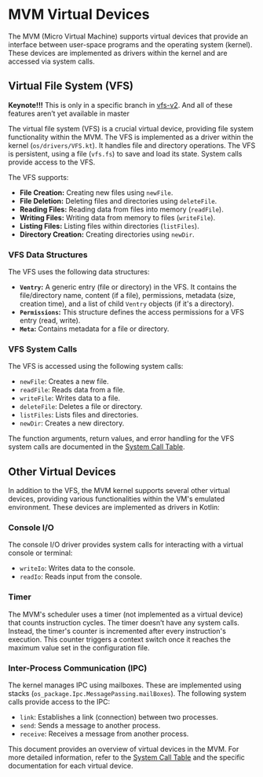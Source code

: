 # MVM Virtual Devices

The MVM (Micro Virtual Machine) supports virtual devices that provide an interface between user-space programs and the
operating system (kernel). These devices are implemented as drivers within the kernel and are accessed via system calls.

## Virtual File System (VFS)

**Keynote!!!**
This is only in a specific branch in [vfs-v2](https://github.com/ChippyPlus/micro-vm/tree/vfs-v2).
And all of these features aren’t yet available in master

The virtual file system (VFS) is a crucial virtual device, providing file system functionality within the MVM. The VFS
is implemented as a driver within the kernel (`os/drivers/VFS.kt`). It handles file and directory operations. The VFS is
persistent, using a file (`vfs.fs`) to save and load its state. System calls provide access to the VFS.

The VFS supports:

- **File Creation:**  Creating new files using `newFile`.
- **File Deletion:** Deleting files and directories using `deleteFile`.
- **Reading Files:** Reading data from files into memory (`readFile`).
- **Writing Files:** Writing data from memory to files (`writeFile`).
- **Listing Files:** Listing files within directories (`listFiles`).
- **Directory Creation:**  Creating directories using `newDir`.

### VFS Data Structures

The VFS uses the following data structures:

- **`Ventry`:** A generic entry (file or directory) in the VFS. It contains the file/directory name, content (if a
  file), permissions, metadata (size, creation time), and a list of child `Ventry` objects (if it's a directory).
- **`Permissions`:** This structure defines the access permissions for a VFS entry (read, write).
- **`Meta`:** Contains metadata for a file or directory.

### VFS System Calls

The VFS is accessed using the following system calls:

- `newFile`: Creates a new file.
- `readFile`: Reads data from a file.
- `writeFile`: Writes data to a file.
- `deleteFile`: Deletes a file or directory.
- `listFiles`: Lists files and directories.
- `newDir`: Creates a new directory.

The function arguments, return values, and error handling for the VFS system calls are documented in
the [System Call Table](System-Calls-Table).

## Other Virtual Devices

In addition to the VFS, the MVM kernel supports several other virtual devices, providing various functionalities within
the VM's emulated environment.
These devices are implemented as drivers in Kotlin:

### Console I/O

The console I/O driver provides system calls for interacting with a virtual console or terminal:

- `writeIo`: Writes data to the console.
- `readIo`: Reads input from the console.

### Timer

The MVM's scheduler uses a timer (not implemented as a virtual device) that counts instruction cycles. The timer doesn’t
have any system calls. Instead, the timer's counter is incremented after every instruction's execution. This counter
triggers a context switch once it reaches the maximum value set in the configuration file.

### Inter-Process Communication (IPC)

The kernel manages IPC using mailboxes.
These are implemented using stacks (`os_package.Ipc.MessagePassing.mailBoxes`).
The following system calls provide access to the IPC:

- `link`: Establishes a link (connection) between two processes.
- `send`: Sends a message to another process.
- `receive`: Receives a message from another process.

This document provides an overview of virtual devices in the MVM. For more detailed information, refer to
the [System Call Table](System-Calls-Table) and the specific documentation for each virtual device.


